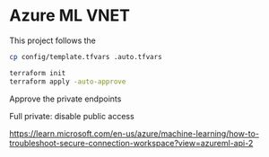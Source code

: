 # Azure ML VNET

This project follows the 

```sh
cp config/template.tfvars .auto.tfvars
```

```sh
terraform init
terraform apply -auto-approve
```

Approve the private endpoints

Full private: disable public access


https://learn.microsoft.com/en-us/azure/machine-learning/how-to-troubleshoot-secure-connection-workspace?view=azureml-api-2


[1]: https://learn.microsoft.com/en-us/azure/machine-learning/how-to-network-isolation-planning?view=azureml-api-2#recommended-architecture-use-your-azure-vnet
